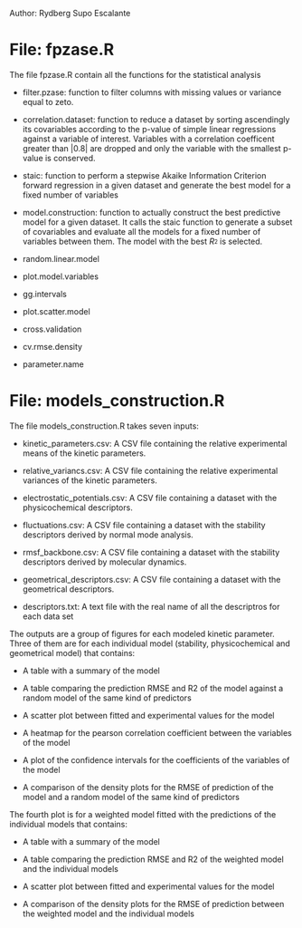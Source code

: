 
Author: Rydberg Supo Escalante

# File: fpzase.R 


The file fpzase.R contain all the functions for the statistical analysis

- filter.pzase: function to filter columns with missing values or variance equal to zeto.

- correlation.dataset: function to reduce a dataset by sorting ascendingly its covariables according to the p-value of simple linear regressions against a variable of interest. Variables with a correlation coefficent greater than |0.8| are dropped and only the variable with the smallest p-value is conserved.

- staic: function to perform a stepwise Akaike Information Criterion forward regression in a given dataset and generate the best model for a fixed number of variables

- model.construction: function to actually construct the best predictive model for a given dataset. It calls the staic function to generate a subset of covariables and evaluate all the models for a fixed number of variables between them. The model with the best $R_^2$ is selected.

- random.linear.model

- plot.model.variables

- gg.intervals

- plot.scatter.model

- cross.validation

- cv.rmse.density

- parameter.name


# File: models_construction.R


The file models_construction.R takes seven inputs:

- kinetic_parameters.csv: A CSV file containing the relative experimental means of the kinetic parameters.

- relative_variancs.csv: A CSV file containing the relative experimental variances of the kinetic parameters.

- electrostatic_potentials.csv: A CSV file containing a dataset with the physicochemical descriptors.

- fluctuations.csv: A CSV file containing a dataset with the stability descriptors derived by normal mode analysis.

- rmsf_backbone.csv: A CSV file containing a dataset with the stability descriptors derived by molecular dynamics.

- geometrical_descriptors.csv: A CSV file containing a dataset with the geometrical descriptors.

- descriptors.txt: A text file with the real name of all the descriptros for each data set

The outputs are a group of figures for each modeled kinetic parameter. Three of them are for each individual model (stability, physicochemical and geometrical model) that contains:

- A table with a summary of the model

- A table comparing the prediction RMSE and R2 of the model against a random model of the same kind of predictors

- A scatter plot between fitted and experimental values for the model

- A heatmap for the pearson correlation coefficient between the variables of the model

- A plot of the confidence intervals for the coefficients of the variables of the model

- A comparison of the density plots for the RMSE of prediction of the model and a random model of the same kind of predictors

The fourth plot is for a weighted model fitted with the predictions of the individual models that contains:

- A table with a summary of the model

- A table comparing the prediction RMSE and R2 of the weighted model and the individual models

- A scatter plot between fitted and experimental values for the model

- A comparison of the density plots for the RMSE of prediction between the weighted model and the individual models
